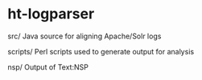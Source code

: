 ht-logparser
============

src/      Java source for aligning Apache/Solr logs

scripts/  Perl scripts used to generate output for analysis

nsp/      Output of Text:NSP 
